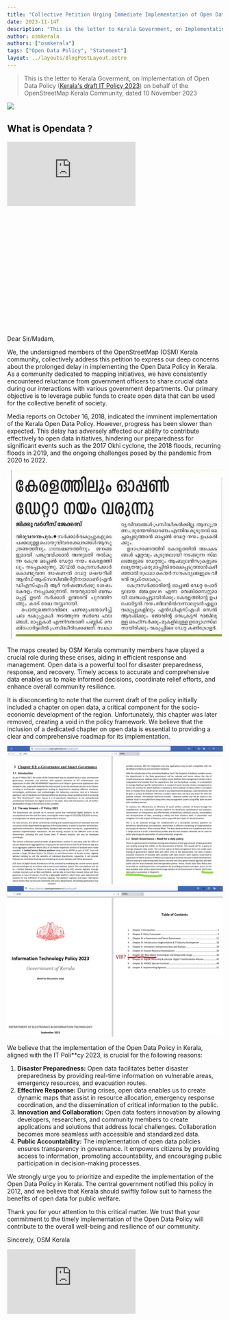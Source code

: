 ```yaml
---
title: "Collective Petition Urging Immediate Implementation of Open Data Policy in Kerala"
date: 2023-11-14T
description: "This is the letter to Kerala Government, on Implementation of Open Data Policy"
author: osmkerala
authors: ["osmkerala"]
tags: ["Open Data Policy", "Statement"]
layout: ../layouts/BlogPostLayout.astro
---
```



> This is the letter to Kerala Goverment, on Implementation of Open Data Policy ([Kerala's draft IT Policy 2023](https://web.archive.org/web/20231114165712/https://itpolicy.startupmission.in/it-policy.pdf)) on behalf of the OpenStreetMap Kerala Community, dated 10 November 2023

[![](https://kerala.openstreetmap.in/osm_logo/osm-logo@3x.svg)](https://kerala.openstreetmap.in/)

## What is Opendata ?

<div
    class="relative h-0 overflow-hidden max-w-full w-full"
    style="padding-bottom: 56.25%"
>
    <iframe
        src="https://www.youtube.com/embed/DtL5c_KI78I?si=ZUdMrPLS7aInF3Op"
        frameborder="0"
        allowfullscreen
        class="absolute top-0 left-0 w-full h-full"
        allow="accelerometer; autoplay; clipboard-write; encrypted-media; gyroscope; picture-in-picture; web-share" title="YouTube video player"
    ></iframe>
</div>


Dear Sir/Madam, 

We, the undersigned members of the OpenStreetMap (OSM) Kerala community, collectively address this petition to express our deep concerns about the prolonged delay in implementing the Open Data Policy in Kerala. As a community dedicated to mapping initiatives, we have consistently encountered reluctance from government officers to share crucial data during our interactions with various government departments. Our primary objective is to leverage public funds to create open data that can be used for the collective benefit of society.

Media reports on October 16, 2018, indicated the imminent implementation of the Kerala Open Data Policy. However, progress has been slower than expected. This delay has adversely affected our ability to contribute effectively to open data initiatives, hindering our preparedness for significant events such as the 2017 Okhi cyclone, the 2018 floods, recurring floods in 2019, and the ongoing challenges posed by the pandemic from 2020 to 2022.

![News about implementation of Open Data Policy](../assets/news-open-data-policy-to-come-in-kerala.jpeg)

The maps created by OSM Kerala community members have played a crucial role during these crises, aiding in efficient response and management. Open data is a powerful tool for disaster preparedness, response, and recovery. Timely access to accurate and comprehensive data enables us to make informed decisions, coordinate relief efforts, and enhance overall community resilience.

It is disconcerting to note that the current draft of the policy initially included a chapter on open data, a critical component for the socio-economic development of the region. Unfortunately, this chapter was later removed, creating a void in the policy framework. We believe that the inclusion of a dedicated chapter on open data is essential to providing a clear and comprehensive roadmap for its implementation.

![Draft IT Policy Reference to Open Data Policy](../assets/draft-it-policy-2023-reference-to-open-data-policy.png)
![Draft IT Policy Contents](../assets/draft-it-policy-2023-contents.png)


We believe that the implementation of the Open Data Policy in Kerala, aligned with the IT Poli**cy 2023, is crucial for the following reasons:
1. **Disaster Preparedness:** Open data facilitates better disaster preparedness by providing real-time information on vulnerable areas, emergency resources, and evacuation routes.
2. **Effective Response:** During crises, open data enables us to create dynamic maps that assist in resource allocation, emergency response coordination, and the dissemination of critical information to the public.
3. **Innovation and Collaboration:** Open data fosters innovation by allowing developers, researchers, and community members to create applications and solutions that address local challenges. Collaboration becomes more seamless with accessible and standardized data.
4. **Public Accountability:** The implementation of open data policies ensures transparency in governance. It empowers citizens by providing access to information, promoting accountability, and encouraging public participation in decision-making processes.

We strongly urge you to prioritize and expedite the implementation of the Open Data Policy in Kerala. The central government notified this policy in 2012, and we believe that Kerala should swiftly follow suit to harness the benefits of open data for public welfare.

Thank you for your attention to this critical matter. We trust that your commitment to the timely implementation of the Open Data Policy will contribute to the overall well-being and resilience of our community.

Sincerely,
OSM Kerala


<iframe
    src="https://ee.kobotoolbox.org/i/BP6Qxofh"
    frameborder="0"
    class="aspect-auto w-full h-96"
></iframe>

